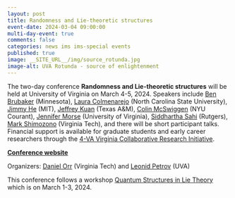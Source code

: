 ```yaml
---
layout: post
title: Randomness and Lie-theoretic structures
event-date: 2024-03-04 09:00:00
multi-day-event: true
comments: false
categories: news ims ims-special events 
published: true
image: __SITE_URL__/img/source_rotunda.jpg
image-alt: UVA Rotunda - source of enlightenment
---
```


The two-day conference <b>Randomness and Lie-theoretic structures</b> will be held at University of Virginia on March 4-5, 2024. Speakers include <a href="https://www-users.cse.umn.edu/~brubaker/">Ben Brubaker</a> (Minnesota), <a href="https://math.sciences.ncsu.edu/people/lcolmen/">Laura Colmenarejo</a> (North Carolina State University), <a href="https://he-jimmy.github.io/">Jimmy He</a> (MIT), <a href="https://people.tamu.edu/~jkuan//">Jeffrey Kuan</a> (Texas A&amp;M), <a href="https://cosmc.net/">Colin McSwiggen</a> (NYU Courant), <a href="https://morsej123.github.io/">Jennifer Morse</a> (University of Virginia), <a href="https://sites.math.rutgers.edu/~sahi/">Siddhartha Sahi</a> (Rutgers), <a href="https://math.vt.edu/people/faculty/shimozono-mark.html">Mark Shimozono</a> (Virginia Tech), and there will be short participant talks. Financial support is available for graduate students and early career researchers through the <a href="https://4-va.org/4-initiatives/collaborative-research/">4-VA Virginia Collaborative Research Initiative</a>. 

<b><a href="{{site.url}}/random-lie-2024/">Conference website</a></b>

Organizers: [Daniel Orr](https://personal.math.vt.edu/dorr/) (Virginia Tech) and [Leonid Petrov](https://lpetrov.cc) (UVA)

This conference follows a workshop [Quantum Structures in Lie Theory]({{site.url}}/ims/workshop-spring-2024/) which is on March 1-3, 2024.